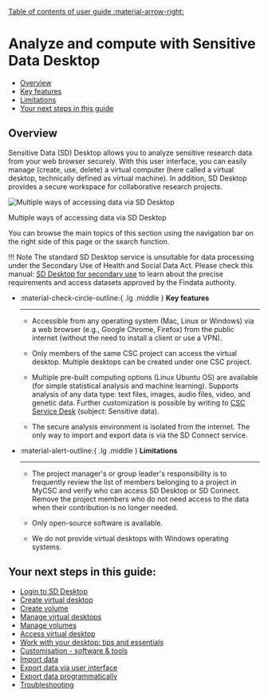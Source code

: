 [Table of contents of user guide :material-arrow-right:](sd-services-toc.md)

# Analyze and compute with Sensitive Data Desktop


- [Overview](#overview)
- [Key features](#key-features)
- [Limitations](#limitations)
- [Your next steps in this guide](#your-next-steps-in-this-guide)


## Overview

Sensitive Data (SD) Desktop allows you to analyze sensitive research data from your web browser securely. With this user interface, you can easily manage (create, use, delete) a virtual computer (here called a virtual desktop, technically defined as virtual machine). In addition, SD Desktop provides a secure workspace for collaborative research projects. 

![Multiple ways of accessing data via SD Desktop](https://a3s.fi/docs-files/sensitive-data/SD_Desktop/SD_Desktop_overview.png) <figcaption>Multiple ways of accessing data via SD Desktop</figcaption>

You can browse the main topics of this section using the navigation bar on the right side of this page or the search function.

!!! Note 
    The standard SD Desktop service is unsuitable for data processing under the Secondary Use of Health and Social Data Act. Please check this manual: [SD Desktop for secondary use](./sd-desktop-audited.md) to learn about the precise requirements and access datasets approved by the Findata authority.


<div class="grid cards" markdown>

- :material-check-circle-outline:{ .lg .middle } **Key features**

    ---

    * Accessible from any operating system (Mac, Linux or Windows) via a web browser (e.g., Google Chrome, Firefox) from the public internet (without the need to install a client or use a VPN).  
    
    * Only members of the same CSC project can access the virtual desktop. Multiple desktops can be created under one CSC project.
    
    * Multiple pre-built computing options (Linux Ubuntu OS) are available (for simple statistical analysis and machine learning). Supports analysis of any data type: text files, images, audio files, video, and genetic data. Further customization is possible by writing to [CSC Service Desk](../../support/contact.md) (subject: Sensitive data).
    
    * The secure analysis environment is isolated from the internet. The only way to import and export data is via the SD Connect service.

- :material-alert-outline:{ .lg .middle } **Limitations**

    ---

    * The project manager's or group leader's responsibility is to frequently review the list of members belonging to a project in MyCSC and verify who can access SD Desktop or SD Connect. Remove the project members who do not need access to the data when their contribution is no longer needed.
    
    * Only open-source software is available.
    
    * We do not provide virtual desktops with Windows operating systems. 

</div>



## Your next steps in this guide:

* [Login to SD Desktop](./sd-desktop-login.md)
* [Create virtual desktop](./sd-desktop-create.md)
* [Create volume](./sd-desktop-create-volume.md)
* [Manage virtual desktops](./sd-desktop-manage.md)
* [Manage volumes](./sd-desktop-manage-volume.md)
* [Access virtual desktop](./sd-desktop-access-vm.md)
* [Work with your desktop: tips and essentials](./sd-desktop-working.md)
* [Customisation - software & tools](./sd-desktop-software.md)
* [Import data ](./sd-desktop-access.md)
* [Export data via user interface](./sd-desktop-export.md)
* [Export data programmatically](./sd-desktop-export-commandline.md)
* [Troubleshooting](./sd-desktop-troubleshooting.md)


